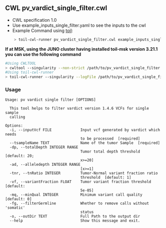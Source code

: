 ## CWL pv_vardict_single_filter.cwl 
- CWL specification 1.0
- Use example_inputs_single_filter.yaml to see the inputs to the cwl
- Example Command using [toil](https://toil.readthedocs.io):

```bash
    > toil-cwl-runner pv_vardict_single_filter.cwl example_inputs_single_filter.yaml
```
**If at MSK, using the JUNO cluster having installed toil-msk version 3.21.1 you can use the following command**

```bash
#Using CWLTOOL
> cwltool --singularity --non-strict /path/to/pv_vardict_single_filter.cwl /path/to/inputs.yaml
#Using toil-cwl-runner
> toil-cwl-runner --singularity --logFile /path/to/pv_vardict_single_filter_toil.log  --jobStore /path/to/pv_vardict_single_filter_jobStore --batchSystem lsf --workDir /path/to/pv_vardict_single_filter_toil_log --outdir . --writeLogs /path/to/pv_vardict_single_filter_toil_log --logLevel DEBUG --stats --retryCount 2 --disableCaching --disableChaining --maxLogFileSize 20000000000 /path/to/pv_vardict_single_filter_0.7.17.cwl /path/to/inputs.yaml > pv_vardict_single_filter_toil.stdout 2> pv_vardict_single_filter_toil.stderr &
```

### Usage 

```
Usage: pv vardict single filter [OPTIONS]

  This tool helps to filter vardict version 1.4.6 VCFs for single sample
  calling

Options:
  -i, --inputVcf FILE             Input vcf generated by vardict which needs
                                  to be processed  [required]
  --tsampleName TEXT              Name of the tumor Sample  [required]
  -dp, --totalDepth INTEGER RANGE
                                  Tumor total depth threshold  [default: 20;
                                  x>=20]
  -ad, --alleledepth INTEGER RANGE
                                  [x>=1]
  -tnr, --tnRatio INTEGER         Tumor-Normal variant fraction ratio
                                  threshold  [default: 1]
  -vf, --variantFraction FLOAT    Tumor variant fraction threshold  [default:
                                  5e-05]
  -mq, --minQual INTEGER          Minimum variant call quality  [default: 0]
  -fg, --filterGermline           Whether to remove calls without 'somatic'
                                  status
  -o, --outDir TEXT               Full Path to the output dir
  --help                          Show this message and exit.
``` 
